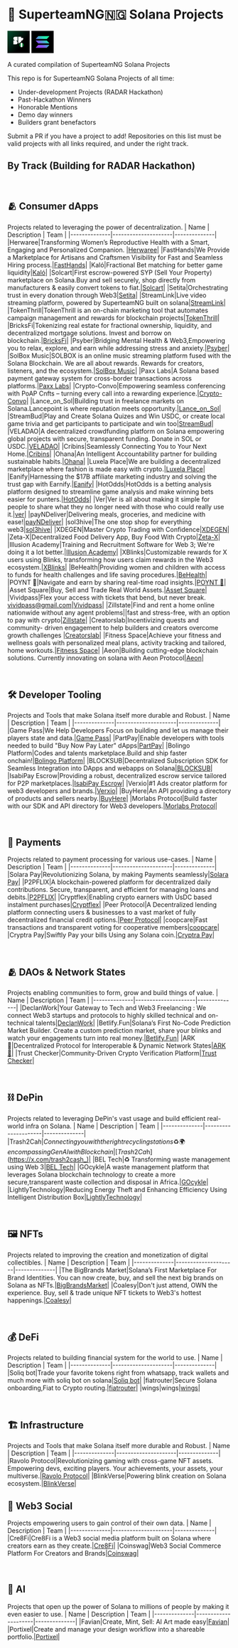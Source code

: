 # 🚀 SuperteamNG🇳🇬 Solana Projects

<img src="st.jpg" width="50" height="50" alt="st-logo"> <img src="sol.jpg" width="50" height="50" alt="sol-logo">

A curated compilation of SuperteamNG Solana Projects

This repo is for SuperteamNG Solana Projects of all time:

-   Under-development Projects (RADAR Hackathon)
-   Past-Hackathon Winners
-   Honorable Mentions
-   Demo day winners
-   Builders grant benefactors


Submit a PR if you have a project to add! Repositories on this list must be valid projects with all links required, and under the right track.

## By Track (Building for RADAR Hackathon)

<br>

## 🫂 Consumer dApps
Projects related to leveraging the power of decentralization.
|     Name     |     Description     |     Team     |
|--------------|---------------------|--------------|
|Herwaree|Transforming Women’s Reproductive Health with a Smart, Engaging and Personalized Companion. |[Herwaree](https://x.com/Herwaree_)|
|FastHands|We Provide a Marketplace for Artisans and Craftsmen Visibility for   Fast and Seamless Hiring process.|[FastHands](https://x.com/FastHandsNG)|
|Kaló|Fractional Bet matching for better game liquidity|[Kaló](https://x.com/k4l0x)|
|Solcart|First escrow-powered SYP (Sell Your Property) marketplace on Solana.Buy and sell securely, shop directly from manufacturers & easily convert tokens to fiat.|[Solcart](https://x.com/solcartglobal)|
|Setita|Orchestrating trust in every donation through Web3|[Setita](https://x.com/setita_)|
|StreamLink|Live video streaming platform, powered by SuperteamNG built on solana|[StreamLink](https://x.com/use_stream)|
|TokenThrill|TokenThrill is an on-chain marketing tool that automates campaign management and rewards for blockchain projects|[TokenThrill](https://x.com/Token_Thrill)|
|BricksFi|Tokenizing real estate for fractional ownership, liquidity, and decentralized mortgage solutions. Invest and borrow on blockchain.|[BricksFi](https://x.com/bricksfi)|
|Psyber|Bridging Mental Health & Web3,Empowering you to relax, explore, and earn while addressing stress and anxiety.|[Psyber](https://x.com/PsyberHQ)|
|SolBox Music|SOLBOX is an online music streaming platform fused with the Solana Blockchain. We are all about rewards. Rewards for creators, listeners, and the ecosystem.|[SolBox Music](https://x.com/Solbox_Official)|
|Paxx Labs|A Solana based payment gateway system for cross-border transactions across platforms.|[Paxx Labs](https://x.com/PaxxLabs)|
|Crypto-Convo|Empowering seamless conferencing with PoAP Cnfts – turning every call into a rewarding experience.|[Crypto-Convo](https://x.com/CryptoConvo1)|
|Lance_on_Sol|Building trust in freelance markets on Solana.Lancepoint is where reputation meets opportunity.|[Lance_on_Sol](https://x.com/Lancepoint1059)|
|StreamBud|Play and Create Solana Quizes and Win USDC, or create local game trivia and get  participants to participate and win too|[StreamBud](https://x.com/chain_trivia)|
|VELADAO|A decentralized crowdfunding platform on Solana empowering global projects with secure, transparent funding. Donate in SOL or USDC.|[VELADAO](https://x.com/velada0)|
|Cribins|Seamlessly Connecting You to Your Next Home.|[Cribins](https://x.com/officialcribins)|
|Ohana|An Intelligent Accountability partner for building sustainable habits.|[Ohana](https://x.com/Ohanaonsol)|
|Luxela Place|We are building a decentralized marketplace where fashion is made easy with crypto.|[Luxela Place](https://x.com/LuxelaPlace)|
|Eanify|Harnessing the $17B affiliate marketing industry and solving the trust gap with Earnify.|[Eanify](https://x.com/earnify_ng)|
|HotOdds|HotOdds is a betting analysis platform designed to streamline game analysis and make winning bets easier for punters.|[HotOdds](https://x.com/HotOdds_)|
|Ver|Ver is all about making it simple for people to share what they no longer need with those who could really use it.|[ver](https://x.com/justveritt)|
|payNDeliver|Delivering meals, groceries, and medicine with ease!|[payNDeliver](https://x.com/payNdeliver)|
|sol3hive|The one stop shop for everything web3|[sol3hive](https://x.com/sol3hive)|
|XDEGEN|Master Crypto Trading with Confidence|[XDEGEN](https://x.com/X_dgen)|
|Zeta-X|Decentralized Food Delivery App, Buy Food With Crypto|[Zeta-X](https://x.com/Zeta_X__)|
|Illusion Academy|Training and Recruitment Software for Web 3; We're doing it a lot better.|[Illusion Academy](https://x.com/AcademyIllusion)|
|XBlinks|Customizable rewards for X users using Blinks, transforming how users claim rewards in the Web3 ecosystem.|[XBlinks](https://x.com/XBlinksOnSol)|
|BeHealth|Providing women and children with access to funds for health challenges and life saving procedures.|[BeHealth](https://x.com/betaahealth)|
|POYNT 🧭|Navigate and earn by sharing real-time road insights.|[POYNT 🧭](https://x.com/sol_poynt)|
|Asset Square|Buy, Sell and Trade Real World Assets.|[Asset Square](https://x.com/Assetsquare_)|
|Vividpass|Flex your access with tickets that bend, but never break. vividpass@gmail.com|[Vividpass](https://x.com/vividpass_)|
|Zillstate|Find and rent a home online nationwide without any agent problems||fast and stress-free, with an option to pay with crypto|[Zillstate](https://x.com/zillstate1)|
|Creatorslab|Incentivizing quests and community- driven engagement to help builders and  creators overcome growth challenges |[Creatorslab](https://x.com/creatorslabseed)|
|Fitness Space|Achieve your fitness and wellness goals with personalized meal plans, activity tracking and tailored, home workouts.|[Fitness Space](https://x.com/FitnessSpace_Ng)|
|Aeon|Building cutting-edge blockchain solutions. Currently innovating on solana with Aeon Protocol|[Aeon](https://x.com/1802labs)|

<br>

## 🛠 Developer Tooling
Projects and Tools that make Solana itself more durable and Robust.
|     Name     |     Description     |     Team     |
|--------------|---------------------|--------------|
|Game Pass|We Help Developers Focus on building and let us manage their players state and data.|[Game Pass](https://x.com/game_pass_)|
|PartPay|Enable developers with tools needed to build "Buy Now Pay Later" dApps|[PartPay](https://x.com/partpay_xyz)|
|Bolingo Platform|Codes and talents marketplace.Build and ship faster onchain!|[Bolingo Platform](https://x.com/bolingoapp)|
|BLOCKSUB|Decentralized Subscription SDK for Seamless Integration into DApps and webapps on Solana|[BLOCKSUB](https://x.com/blocksub_)|
|IsabiPay Escrow|Providing a robust, decentralized escrow service tailored for P2P marketplaces.|[IsabiPay Escrow](https://x.com/IsabiPayEscrow)|
|Verxio|#1 Ads creator platform for web3 developers and brands.|[Verxio](https://x.com/verxioprotocol)|
|BuyHere|An API providing a directory of products and sellers nearby.|[BuyHere](https://x.com/buyheretweets)|
|Morlabs Protocol|Build faster with our SDK and API directory for Web3 developers.|[Morlabs Protocol](https://x.com/morlabs_)|

<br>

## 💸 Payments
Projects related to payment processing for various use-cases.
|     Name     |     Description     |     Team     |
|--------------|---------------------|--------------|
|Solara Pay|Revolutionizing Solana, by making Payments seamlessly|[Solara Pay](https://x.com/thesolara)|
|P2PFLIX|A blockchain-powered platform for decentralized daily contributions. Secure, transparent, and efficient for managing loans and debits.|[P2PFLIX](https://x.com/P2PFLIX)|
|Cryptflex|Enabling  crypto earners with UsDC based instalment purchases|[Cryptflex](https://x.com/Cryptflex_)|
|Peer Protocol|A Decentralized lending platform connecting users & businesses to a vast market of fully decentralized financial credit options.|[Peer Protocol](https://x.com/peer_protocol)|
|coopcare|Fast transactions and transparent voting for cooperative members|[coopcare](https://x.com/realcoopcare)|
|Cryptra Pay|Swiftly Pay your bills Using any Solana coin.|[Cryptra Pay](https://x.com/cryptraPay)|

<br>

## 🫂 DAOs & Network States
Projects enabling communities to form, grow and build things of value.
|     Name     |     Description     |     Team     |
|--------------|---------------------|--------------|
|DeclanWork|Your Gateway to Tech and Web3 Freelancing : We connect Web3 startups and protocols to highly skilled technical and on-technical talents|[DeclanWork](https://x.com/declanwork)|
|Betlify.Fun|Solana’s First No-Code Prediction Market Builder.  Create a custom prediction market, share your blinks and watch your engagements turn into real money.|[Betlify.Fun](https://x.com/betlifydotfun)|
|ARK 🚢|Decentralized Protocol for Interoperable & Dynamic Network States|[ARK 🚢](https://x.com/ark_onsol)|
|Trust Checker|Community-Driven Crypto Verification Platform|[Trust Checker](https://x.com/Trust_Checker)|

<br>

## ⛓ DePin
Projects related to leveraging DePin's vast usage and build efficient real-world infra on Solana.
|     Name     |     Description     |     Team     |
|--------------|---------------------|--------------|
|Trash2Ca$h|Connecting you with the right recycling stations ♻️🌍encompassing GenAI with Blockchain|[Trash2Ca$h](https://x.com/trash2cash_)|
|BEL Tech|♻️ Transforming waste management using Web 3|[BEL Tech](https://x.com/_beltech)|
|GOcykle|A waste management platform that leverages Solana blockchain technology to create a more secure,transparent waste collection and disposal in Africa.|[GOcykle](https://x.com/GOcykle)|
|LightlyTechnology|Reducing Energy Theft and Enhancing Efficiency Using Intelligent Distribution Box|[LightlyTechnology](https://x.com/lightlytec)|

<br>

## 🖼 NFTs
Projects related to improving the creation and monetization of digital collectibles.
|     Name     |     Description     |     Team     |
|--------------|---------------------|--------------|
|The BigBrands Market|Solana’s First Marketplace For Brand Identities. You can now create, buy, and sell the next big brands on   Solana as NFTs.|[BigBrandsMarket](https://x.com/BigBrandsMarket)|
|Coalesy|Don't just attend, OWN the experience. Buy, sell & trade unique NFT tickets to Web3's hottest happenings.|[Coalesy](https://x.com/coalesynft)|


<br>

## 💰 DeFi
Projects related to building financial system for the world to use.
|     Name     |     Description     |     Team     |
|--------------|---------------------|--------------|
|Soliq bot|Trade your favorite tokens right from whatsapp, track wallets and much more with soliq bot on solana|[Soliq bot](https://x.com/soliqbot)|
|fiatrouter|Secure Solana onboarding,Fiat to Crypto routing.|[fiatrouter](https://x.com/fiatrouter)|
|wings|wings|[wings](https://x.com/wingsTravel_bot)|

<br>

## 🏗️ Infrastructure
Projects and Tools that make Solana itself more durable and Robust.
|     Name     |     Description     |     Team     |
|--------------|---------------------|--------------|
|Ravolo Protocol|Revolutionizing gaming with cross-game NFT assets. Empowering devs, exciting players. Your achievements, your assets, your multiverse.|[Ravolo Protocol](https://x.com/useravolo)|
|BlinkVerse|Powering blink creation on Solana ecosystem.|[BlinkVerse](https://x.com/send_blink)|


## 🫶 Web3 Social
Projects empowering users to gain control of their own data.
|     Name     |     Description     |     Team     |
|--------------|---------------------|--------------|
|Cre8Fi|Cre8Fi is a Web3 social media platform built on Solana where creators earn as they create.|[Cre8Fi](https://x.com/Cre8Fi)|
|Coinswag|Web3 Social Commerce Platform For Creators and Brands|[Coinswag](https://x.com/coinswagapp)|

<br>

## 🤖 AI
Projects that open up the power of Solana to millions of people by making it even easier to use.
|     Name     |     Description     |     Team     |
|--------------|---------------------|--------------|
|Favian|Create, Mint, Sell: AI Art made easy|[Favian](https://x.com/favian_garden)|
|Portixel|Create and manage your design workflow into a shareable portfolio.|[Portixel](https://x.com/portixelai)|

